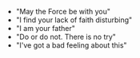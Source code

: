 * "May the Force be with you"
* "I find your lack of faith disturbing"
* "I am your father"
* "Do or do not. There is no try" 
* "I've got a bad feeling about this"
